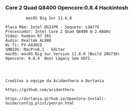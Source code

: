 ### Core 2 Quad Q8400 Opencore:0.8.4 Hackintosh

             macOS Big Sur 11.6.8



  ``` Plataforma: Desktop | Yonah, Conroe and Penryn
Placa Mãe: Intel DG31PR - Soquete: LGA775
Processador: Intel Core 2 Quad Q8400 @ 2.66GHz
Vídeo: Radeon R7 265 
Áudio: Realtek AL888
Wi-fi: FV-A436CD
SMBIOS: MacPro6,1 - Editar
macOS: macOS Big Sur Version 11.6.8 (Build 20G730) 
Opencore: 0.8.4  Boot Legacy Sem UEFI. 




Creditos a equipe da Acidanthera e Dortania

https://github.com/acidanthera

https://dortania.github.io/OpenCore-Install-Guide/config.plist/penryn.html
